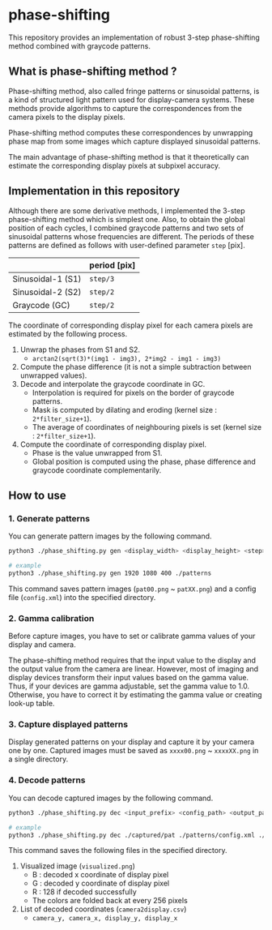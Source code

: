 # phase-shifting
This repository provides an implementation of robust 3-step phase-shifting method combined with graycode patterns.

## What is phase-shifting method ?

Phase-shifting method, also called fringe patterns or sinusoidal patterns, is a kind of structured light pattern used for display-camera systems.
These methods provide algorithms to capture the correspondences from the camera pixels to the display pixels.

Phase-shifting method computes these correspondences by unwrapping phase map from some images which capture displayed sinusoidal patterns.

The main advantage of phase-shifting method is that it theoretically can estimate the corresponding display pixels at subpixel accuracy.

## Implementation in this repository

Although there are some derivative methods, I implemented the 3-step phase-shifting method which is simplest one.
Also, to obtain the global position of each cycles, I combined graycode patterns and two sets of sinusoidal patterns whose frequencies are different.
The periods of these patterns are defined as follows with user-defined parameter `step` \[pix\].

||period \[pix\]|
|----|----|
|Sinusoidal-1 (S1)|`step/3`|
|Sinusoidal-2 (S2)|`step/2`|
|Graycode (GC)|`step/2`|

The coordinate of corresponding display pixel for each camera pixels are estimated by the following process.

1. Unwrap the phases from S1 and S2.
    * `arctan2(sqrt(3)*(img1 - img3), 2*img2 - img1 - img3)`
2. Compute the phase difference (it is not a simple subtraction between unwrapped values).
3. Decode and interpolate the graycode coordinate in GC.
    * Interpolation is required for pixels on the border of graycode patterns.
    * Mask is computed by dilating and eroding (kernel size : `2*filter_size+1`).
    * The average of coordinates of neighbouring pixels is set (kernel size : `2*filter_size+1`).
4. Compute the coordinate of corresponding display pixel.
    * Phase is the value unwrapped from S1.
    * Global position is computed using the phase, phase difference and graycode coordinate complementarily.

## How to use

### 1. Generate patterns

You can generate pattern images by the following command.

```sh
python3 ./phase_shifting.py gen <display_width> <display_height> <step> <output_dir>

# example
python3 ./phase_shifting.py gen 1920 1080 400 ./patterns
```

This command saves pattern images (`pat00.png` ~ `patXX.png`) and a config file (`config.xml`) into the specified directory.

### 2. Gamma calibration

Before capture images, you have to set or calibrate gamma values of your display and camera.

The phase-shifting method requires that the input value to the display and the output value from the camera are linear.
However, most of imaging and display devices transform their input values based on the gamma value.
Thus, if your devices are gamma adjustable, set the gamma value to 1.0.
Otherwise, you have to correct it by estimating the gamma value or creating look-up table.

### 3. Capture displayed patterns

Display generated patterns on your display and capture it by your camera one by one.
Captured images must be saved as `xxxx00.png` ~ `xxxxXX.png` in a single directory.

### 4. Decode patterns

You can decode captured images by the following command.

```sh
python3 ./phase_shifting.py dec <input_prefix> <config_path> <output_path> [-black_thr BLACK_THR] [-white_thr WHITE_THR] [-filter_size FILTER_SIZE]

# example
python3 ./phase_shifting.py dec ./captured/pat ./patterns/config.xml ./captured
```

This command saves the following files in the specified directory.

1. Visualized image (`visualized.png`)
    * B : decoded x coordinate of display pixel
    * G : decoded y coordinate of display pixel
    * R : 128 if decoded successfully
    * The colors are folded back at every 256 pixels
2. List of decoded coordinates (`camera2display.csv`)
    * `camera_y, camera_x, display_y, display_x`

